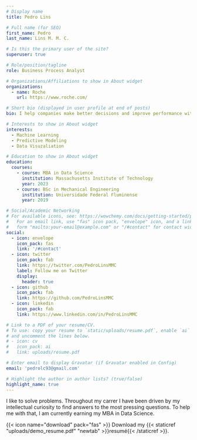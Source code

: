 ```yaml
---
# Display name
title: Pedro Lins

# Full name (for SEO)
first_name: Pedro
last_name: Lins M. M. C.

# Is this the primary user of the site?
superuser: true

# Role/position/tagline
role: Business Process Analyst

# Organizations/Affiliations to show in About widget
organizations:
  - name: Roche
    url: https://www.roche.com/

# Short bio (displayed in user profile at end of posts)
bio: I help companies make better decisions and improve performance with quantitative modeling methods — data analysis, visualization, optimization, prediction, and others —.

# Interests to show in About widget
interests:
  - Machine Learning
  - Predictive Modeling
  - Data Visuzaliation

# Education to show in About widget
education:
  courses:
    - course: MBA in Data Science
      institution: Massachusetts Institute of Technology
      year: 2023
    - course: BSc in Mechanical Engineering
      institution: Universidade Federal Fluminense
      year: 2019

# Social/Academic Networking
# For available icons, see: https://wowchemy.com/docs/getting-started/page-builder/#icons
#   For an email link, use "fas" icon pack, "envelope" icon, and a link in the
#   form "mailto:your-email@example.com" or "/#contact" for contact widget.
social:
  - icon: envelope
    icon_pack: fas
    link: '/#contact'
  - icon: twitter
    icon_pack: fab
    link: https://twitter.com/PedroLinsMMC
    label: Follow me on Twitter
    display:
      header: true
  - icon: github
    icon_pack: fab
    link: https://github.com/PedroLinsMMC
  - icon: linkedin
    icon_pack: fab
    link: https://www.linkedin.com/in/PedroLinsMMC

# Link to a PDF of your resume/CV.
# To use: copy your resume to `static/uploads/resume.pdf`, enable `ai` icons in `params.yaml`,
# and uncomment the lines below.
# - icon: cv
#   icon_pack: ai
#   link: uploads/resume.pdf

# Enter email to display Gravatar (if Gravatar enabled in Config)
email: 'pedrolc93@gmail.com'

# Highlight the author in author lists? (true/false)
highlight_name: true
---
```


I like to solve problems. Throughout my carrer I have been driven by my intellectual curiosity to find answers to the most pressing questions. To help me with that, I am currently earning my MBA in Data Science. 

{{< icon name="download" pack="fas" >}} Download my {{< staticref "uploads/demo_resume.pdf" "newtab" >}}resumé{{< /staticref >}}.
